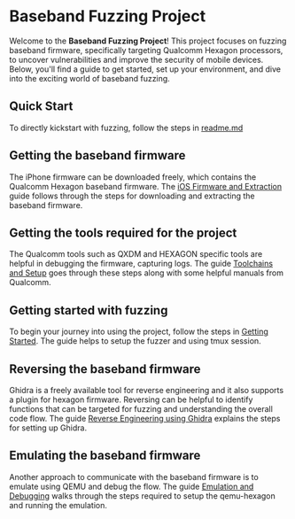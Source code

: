 # Baseband Fuzzing Project

Welcome to the **Baseband Fuzzing Project**! This project focuses on fuzzing baseband firmware, specifically targeting Qualcomm Hexagon processors, to uncover vulnerabilities and improve the security of mobile devices. Below, you'll find a guide to get started, set up your environment, and dive into the exciting world of baseband fuzzing.


## Quick Start
To directly kickstart with fuzzing, follow the steps in [readme.md](../readme.md)

## Getting the baseband firmware
The iPhone firmware can be downloaded freely, which contains the Qualcomm Hexagon baseband firmware. The [iOS Firmware and Extraction](ios_firmware_extraction.md) guide follows through the steps for downloading and extracting the baseband firmware.

## Getting the tools required for the project
The Qualcomm tools such as QXDM and HEXAGON specific tools are helpful in debugging the firmware, capturing logs. The guide
[Toolchains and Setup](toolchain_setup.md) goes through these steps along with some helpful manuals from Qualcomm.

## Getting started with fuzzing
To begin your journey into using the project, follow the steps in [Getting Started](./usage.md). The guide helps to setup the fuzzer and using tmux session.

## Reversing the baseband firmware
Ghidra is a freely available tool for reverse engineering and it also supports a plugin for hexagon firmware. Reversing can be helpful to identify functions that can be targeted for fuzzing and understanding the overall code flow. The guide [Reverse Engineering using Ghidra](reverse_engineering.md) explains the steps for setting up Ghidra.

## Emulating the baseband firmware
Another approach to communicate with the baseband firmware is to emulate using QEMU and debug the flow. The guide
[Emulation and Debugging](emulation.md)	walks through the steps required to setup the qemu-hexagon and running the emulation.